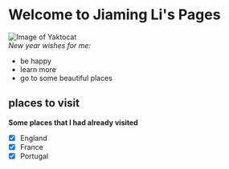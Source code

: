 # Welcome to Jiaming Li's Pages
![Image of Yaktocat](https://octodex.github.com/images/yaktocat.png) \
*New year wishes for me:*
* be happy
* learn more
* go to some beautiful places

## places to visit
**Some places that I had already visited**
- [x] England
- [x] France
- [x] Portugal
